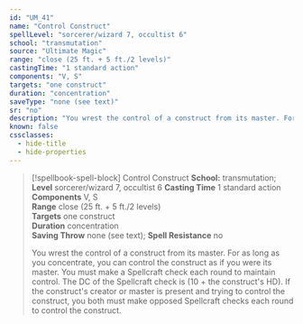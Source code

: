 ```yaml
---
id: "UM_41"
name: "Control Construct"
spellLevel: "sorcerer/wizard 7, occultist 6"
school: "transmutation"
source: "Ultimate Magic"
range: "close (25 ft. + 5 ft./2 levels)"
castingTime: "1 standard action"
components: "V, S"
targets: "one construct"
duration: "concentration"
saveType: "none (see text)"
sr: "no"
description: "You wrest the control of a construct from its master. For as long as you concentrate, you can control the construct as if you were its master. You must make a Spellcraft check each round to maintain control. The DC of the Spellcraft check is (10 + the construct's HD). If the construct's creator or master is present and trying to control the construct, you both must make opposed Spellcraft checks each round to control the construct."
known: false
cssclasses:
  - hide-title
  - hide-properties
---
```


> [!spellbook-spell-block] Control Construct
> **School:** transmutation; **Level** sorcerer/wizard 7, occultist 6
> **Casting Time** 1 standard action  
> **Components** V, S  
> **Range** close (25 ft. + 5 ft./2 levels)  
> **Targets** one construct  
> **Duration** concentration  
> **Saving Throw** none (see text); **Spell Resistance** no
> 
> You wrest the control of a construct from its master. For as long as you concentrate, you can control the construct as if you were its master. You must make a Spellcraft check each round to maintain control. The DC of the Spellcraft check is (10 + the construct's HD). If the construct's creator or master is present and trying to control the construct, you both must make opposed Spellcraft checks each round to control the construct.